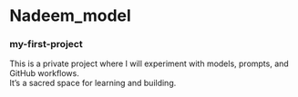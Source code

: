 # Nadeem_model

### my-first-project

This is a private project where I will experiment with models, prompts, and GitHub workflows.  
It’s a sacred space for learning and building.
